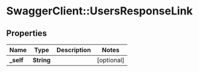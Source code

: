 # SwaggerClient::UsersResponseLink

## Properties
Name | Type | Description | Notes
------------ | ------------- | ------------- | -------------
**_self** | **String** |  | [optional] 


